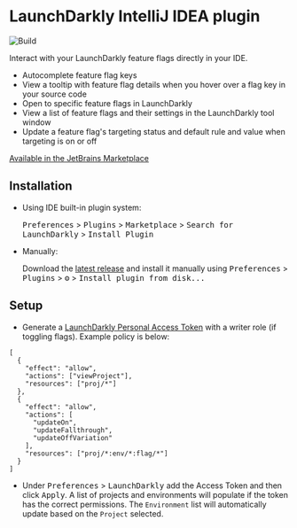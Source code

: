# LaunchDarkly IntelliJ IDEA plugin

![Build](https://github.com/launchdarkly/ld-intellij/workflows/Build/badge.svg)

<!-- Plugin description -->
Interact with your LaunchDarkly feature flags directly in your IDE.

- Autocomplete feature flag keys
- View a tooltip with feature flag details when you hover over a flag key in your source code
- Open to specific feature flags in LaunchDarkly
- View a list of feature flags and their settings in the LaunchDarkly tool window
- Update a feature flag's targeting status and default rule and value when targeting is on or off

<!-- Plugin description end -->

[Available in the JetBrains Marketplace](https://plugins.jetbrains.com/plugin/15159-launchdarkly)

## Installation

- Using IDE built-in plugin system:

  <kbd>Preferences</kbd> > <kbd>Plugins</kbd> > <kbd>Marketplace</kbd> > <kbd>Search for LaunchDarkly</kbd> >
  <kbd>Install Plugin</kbd>

- Manually:

  Download the [latest release](https://github.com/launchdarkly/ld-intellij/releases/latest) and install it manually
  using
  <kbd>Preferences</kbd> > <kbd>Plugins</kbd> > <kbd>⚙️</kbd> > <kbd>Install plugin from disk...</kbd>

## Setup

- Generate a [LaunchDarkly Personal Access Token](https://docs.launchdarkly.com/home/account-security/api-access-tokens) with a writer role (if toggling flags). Example policy is below:

```
[
  {
    "effect": "allow",
    "actions": ["viewProject"],
    "resources": ["proj/*"]
  },
  {
    "effect": "allow",
    "actions": [
      "updateOn",
      "updateFallthrough",
      "updateOffVariation"
    ],
    "resources": ["proj/*:env/*:flag/*"]
  }
]

```

- Under <kbd>Preferences</kbd> > <kbd>LaunchDarkly</kbd> add the Access Token and then click <kbd>Apply</kbd>.
  A list of projects and environments
  will populate if the token has the correct permissions. The `Environment` list will automatically update based on the `Project` selected.
